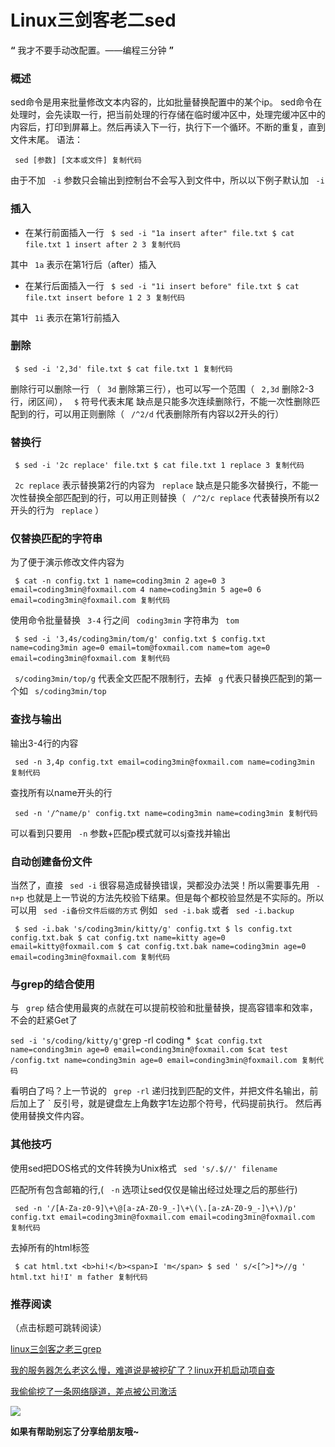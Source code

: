 # Linux三剑客老二sed #

**“** 我才不要手动改配置。——编程三分钟 **”**

### 概述 ###

sed命令是用来批量修改文本内容的，比如批量替换配置中的某个ip。
sed命令在处理时，会先读取一行，把当前处理的行存储在临时缓冲区中，处理完缓冲区中的内容后，打印到屏幕上。然后再读入下一行，执行下一个循环。不断的重复，直到文件末尾。
语法：

` sed [参数] [文本或文件] 复制代码`

由于不加 ` -i` 参数只会输出到控制台不会写入到文件中，所以以下例子默认加 ` -i`

### 插入 ###

* 在某行前面插入一行
` $ sed -i "1a insert after" file.txt $ cat file.txt 1 insert after 2 3 复制代码`

其中 ` 1a` 表示在第1行后（after）插入

* 在某行后面插入一行
` $ sed -i "1i insert before" file.txt $ cat file.txt insert before 1 2 3 复制代码`

其中 ` 1i` 表示在第1行前插入

### 删除 ###

` $ sed -i '2,3d' file.txt $ cat file.txt 1 复制代码`

删除行可以删除一行 （ ` 3d` 删除第三行），也可以写一个范围（ ` 2,3d` 删除2-3行，闭区间）， ` $` 符号代表末尾
缺点是只能多次连续删除行，不能一次性删除匹配到的行，可以用正则删除（ ` /^2/d` 代表删除所有内容以2开头的行）

### 替换行 ###

` $ sed -i '2c replace' file.txt $ cat file.txt 1 replace 3 复制代码`

` 2c replace` 表示替换第2行的内容为 ` replace`
缺点是只能多次替换行，不能一次性替换全部匹配到的行，可以用正则替换（ ` /^2/c replace` 代表替换所有以2开头的行为 ` replace` ）

### 仅替换匹配的字符串 ###

为了便于演示修改文件内容为

` $ cat -n config.txt 1 name=coding3min 2 age=0 3 email=coding3min@foxmail.com 4 name=coding3min 5 age=0 6 email=coding3min@foxmail.com 复制代码`

使用命令批量替换 ` 3-4` 行之间 ` coding3min` 字符串为 ` tom`

` $ sed -i '3,4s/coding3min/tom/g' config.txt $ config.txt name=coding3min age=0 email=tom@foxmail.com name=tom age=0 email=coding3min@foxmail.com 复制代码`

` s/coding3min/top/g` 代表全文匹配不限制行，去掉 ` g` 代表只替换匹配到的第一个如 ` s/coding3min/top`

### 查找与输出 ###

输出3-4行的内容

` sed -n 3,4p config.txt email=coding3min@foxmail.com name=coding3min 复制代码`

查找所有以name开头的行

` sed -n '/^name/p' config.txt name=coding3min name=coding3min 复制代码`

可以看到只要用 ` -n` 参数+匹配p模式就可以sj查找并输出

### 自动创建备份文件 ###

当然了，直接 ` sed -i` 很容易造成替换错误，哭都没办法哭！所以需要事先用 ` -n+p` 也就是上一节说的方法先校验下结果。但是每个都校验显然是不实际的。所以可以用 ` sed -i备份文件后缀的方式` 例如 ` sed -i.bak` 或者 ` sed -i.backup`

` $ sed -i.bak 's/coding3min/kitty/g' config.txt $ ls config.txt config.txt.bak $ cat config.txt name=kitty age=0 email=kitty@foxmail.com $ cat config.txt.bak name=coding3min age=0 email=coding3min@foxmail.com 复制代码`

### 与grep的结合使用 ###

与 ` grep` 结合使用最爽的点就在可以提前校验和批量替换，提高容错率和效率，不会的赶紧Get了

` sed -i 's/coding/kitty/g' `grep -rl coding *` $cat config.txt name=conding3min age=0 email=conding3min@foxmail.com $cat test /config.txt name=conding3min age=0 email=conding3min@foxmail.com 复制代码`

看明白了吗？上一节说的 ` grep -rl` 递归找到匹配的文件，并把文件名输出，前后加上了 ` 反引号，就是键盘左上角数字1左边那个符号，代码提前执行。
然后再使用替换文件内容。

### 其他技巧 ###

使用sed把DOS格式的文件转换为Unix格式 ` sed 's/.$//' filename`

匹配所有包含邮箱的行,( ` -n` 选项让sed仅仅是输出经过处理之后的那些行)

` sed -n '/[A-Za-z0-9]\+\@[a-zA-Z0-9_-]\+\(\.[a-zA-Z0-9_-]\+\)/p' config.txt email=coding3min@foxmail.com email=coding3min@foxmail.com 复制代码`

去掉所有的html标签

` $ cat html.txt <b>hi!</b><span>I 'm</span> $ sed ' s/<[^>]*>//g ' html.txt hi!I' m father 复制代码`

### 推荐阅读 ###

（点击标题可跳转阅读）

[linux三剑客之老三grep]( https://link.juejin.im?target=https%3A%2F%2Flink.zhihu.com%2F%3Ftarget%3Dhttp%253A%2F%2Fmp.weixin.qq.com%2Fs%253F__biz%253DMzAxOTc1OTY4NA%253D%253D%2526mid%253D2650855336%2526idx%253D1%2526sn%253Dd19b4edc9359d1bcfa3bca0ead2fbd7b%2526chksm%253D80366083b741e9951040eb26c78acd588ac30eaf5dce74c369ff42b0fac2637676039e84973f%2526scene%253D21%2523wechat_redirect )

[我的服务器怎么老这么慢，难道说是被挖矿了？linux开机启动项自查]( https://link.juejin.im?target=https%3A%2F%2Flink.zhihu.com%2F%3Ftarget%3Dhttp%253A%2F%2Fmp.weixin.qq.com%2Fs%253F__biz%253DMzAxOTc1OTY4NA%253D%253D%2526mid%253D2650855164%2526idx%253D1%2526sn%253D155cd030a0dbfd541564a72a08f4ca1a%2526chksm%253D803661d7b741e8c1939b38064f9043d956e19105876c27e36c492859e8f309ce4ef0f578d511%2526scene%253D21%2523wechat_redirect )

[我偷偷挖了一条网络隧道，差点被公司激活]( https://link.juejin.im?target=https%3A%2F%2Flink.zhihu.com%2F%3Ftarget%3Dhttp%253A%2F%2Fmp.weixin.qq.com%2Fs%253F__biz%253DMzAxOTc1OTY4NA%253D%253D%2526mid%253D2650855243%2526idx%253D1%2526sn%253D5d00658368439b602f2f815269af8145%2526chksm%253D80366060b741e976a0966c541ae0dd9beb462d6be85d475e23b1e4ffbaee4a8c3f4e72358f60%2526scene%253D21%2523wechat_redirect )

![](https://user-gold-cdn.xitu.io/2019/6/1/16b11e67f460a47e?imageView2/0/w/1280/h/960/ignore-error/1)

**如果有帮助别忘了分享给朋友哦~**